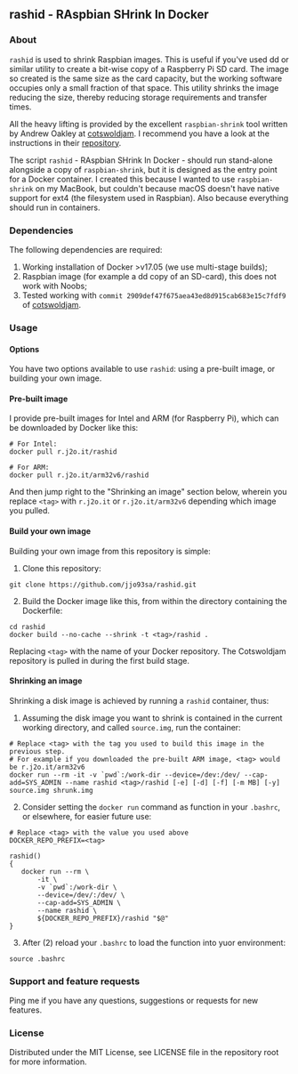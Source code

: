 ## rashid - RAspbian SHrink In Docker

### About

`rashid` is used to shrink Raspbian images. This is useful if you've used dd or similar utility to create a bit-wise copy of a Raspberry Pi SD card. The image so created is the same size as the card capacity, but the working software occupies only a small fraction of that space. This utility shrinks the image reducing the size, thereby reducing storage requirements and transfer times.

All the heavy lifting is provided by the excellent `raspbian-shrink` tool written by Andrew Oakley at [cotswoldjam](https://cotswoldjam.org). I recommend you have a look at the instructions in their [repository](https://github.com/aoakley/cotswoldjam.git).

The script `rashid` - RAspbian SHrink In Docker - should run stand-alone alongside a copy of `raspbian-shrink`, but it is designed as the entry point for a Docker container. I created this because I wanted to use `raspbian-shrink` on my MacBook, but couldn't because macOS doesn't have native support for ext4 (the filesystem used in Raspbian). Also because everything should run in containers.


### Dependencies

The following dependencies are required:

1. Working installation of Docker >v17.05 (we use multi-stage builds);
2. Raspbian image (for example a dd copy of an SD-card), this does not work with Noobs;
1. Tested working with `commit 2909def47f675aea43ed8d915cab683e15c7fdf9` of [cotswoldjam](https://github.com/aoakley/cotswoldjam.git).

### Usage

#### Options

You have two options available to use `rashid`: using a pre-built image, or building your own image.

#### Pre-built image

I provide pre-built images for Intel and ARM (for Raspberry Pi), which can be downloaded by Docker like this:
```
# For Intel:
docker pull r.j2o.it/rashid
```
```
# For ARM:
docker pull r.j2o.it/arm32v6/rashid
```
And then jump right to the "Shrinking an image" section below, wherein you replace `<tag>` with `r.j2o.it` or `r.j2o.it/arm32v6` depending which image you pulled.

#### Build your own image

Building your own image from this repository is simple:

1. Clone this repository:
```
git clone https://github.com/jjo93sa/rashid.git
```
2. Build the Docker image like this, from within the directory containing the Dockerfile:
```
cd rashid
docker build --no-cache --shrink -t <tag>/rashid .
```
Replacing `<tag>` with the name of your Docker repository. The Cotswoldjam repository is pulled in during the first build stage.

#### Shrinking an image

Shrinking a disk image is achieved by running a `rashid` container, thus:

1. Assuming the disk image you want to shrink is contained in the current working directory, and called `source.img`, run the container:
```
# Replace <tag> with the tag you used to build this image in the previous step.
# For example if you downloaded the pre-built ARM image, <tag> would be r.j2o.it/arm32v6
docker run --rm -it -v `pwd`:/work-dir --device=/dev:/dev/ --cap-add=SYS_ADMIN --name rashid <tag>/rashid [-e] [-d] [-f] [-m MB] [-y] source.img shrunk.img
```
2. Consider setting the `docker run` command as function in your `.bashrc`, or elsewhere, for easier future use: 

```
# Replace <tag> with the value you used above
DOCKER_REPO_PREFIX=<tag>

rashid()
{
   docker run --rm \
       -it \
       -v `pwd`:/work-dir \
       --device=/dev/:/dev/ \
       --cap-add=SYS_ADMIN \
       --name rashid \
       ${DOCKER_REPO_PREFIX}/rashid "$@"
}
```
3. After (2) reload your `.bashrc` to load the function into yuor environment:
```
source .bashrc
```

### Support and feature requests

Ping me if you have any questions, suggestions or requests for new features.

### License

Distributed under the MIT License, see LICENSE file in the repository root for more information.
